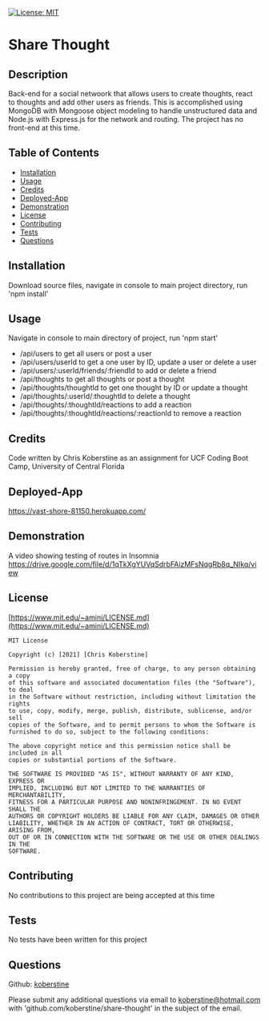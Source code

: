 [![License: MIT](https://img.shields.io/badge/License-MIT-yellow.svg)](https://opensource.org/licenses/MIT)

# Share Thought

## Description

Back-end for a social netwoork that allows users to create thoughts, react to thoughts and add other users as friends. This is accomplished using MongoDB with Mongoose object modeling to handle unstructured data and Node.js with Express.js for the network and routing. The project has no front-end at this time.

## Table of Contents

- [Installation](#installation)
- [Usage](#usage)
- [Credits](#credits)
- [Deployed-App](#deployed-app)
- [Demonstration](#demonstration)
- [License](#license)
- [Contributing](#contributing)
- [Tests](#tests)
- [Questions](#questions)

## Installation

Download source files, navigate in console to main project directory, run 'npm install'

## Usage

Navigate in console to main directory of project, run 'npm start'

- /api/users to get all users or post a user
- /api/users/userId to get a one user by ID, update a user or delete a user
- /api/users/:userId/friends/:friendId to add or delete a friend
- /api/thoughts to get all thoughts or post a thought
- /api/thoughts/thoughtId to get one thought by ID or update a thought
- /api/thoughts/:userId/:thoughtId to delete a thought
- /api/thoughts/:thoughtId/reactions to add a reaction
- /api/thoughts/:thoughtId/reactions/:reactionId to remove a reaction

## Credits

Code written by Chris Koberstine as an assignment for UCF Coding Boot Camp, University of Central Florida

## Deployed-App

https://vast-shore-81150.herokuapp.com/

## Demonstration

A video showing testing of routes in Insomnia
https://drive.google.com/file/d/1qTkXgYUVqSdrbFAizMFsNqgRb8q_NIkq/view

## License

[https://www.mit.edu/~amini/LICENSE.md](https://www.mit.edu/~amini/LICENSE.md)

    MIT License

    Copyright (c) [2021] [Chris Koberstine]

    Permission is hereby granted, free of charge, to any person obtaining a copy
    of this software and associated documentation files (the "Software"), to deal
    in the Software without restriction, including without limitation the rights
    to use, copy, modify, merge, publish, distribute, sublicense, and/or sell
    copies of the Software, and to permit persons to whom the Software is
    furnished to do so, subject to the following conditions:

    The above copyright notice and this permission notice shall be included in all
    copies or substantial portions of the Software.

    THE SOFTWARE IS PROVIDED "AS IS", WITHOUT WARRANTY OF ANY KIND, EXPRESS OR
    IMPLIED, INCLUDING BUT NOT LIMITED TO THE WARRANTIES OF MERCHANTABILITY,
    FITNESS FOR A PARTICULAR PURPOSE AND NONINFRINGEMENT. IN NO EVENT SHALL THE
    AUTHORS OR COPYRIGHT HOLDERS BE LIABLE FOR ANY CLAIM, DAMAGES OR OTHER
    LIABILITY, WHETHER IN AN ACTION OF CONTRACT, TORT OR OTHERWISE, ARISING FROM,
    OUT OF OR IN CONNECTION WITH THE SOFTWARE OR THE USE OR OTHER DEALINGS IN THE
    SOFTWARE.

## Contributing

No contributions to this project are being accepted at this time

## Tests

No tests have been written for this project

## Questions

Github: [koberstine](https://github.com/koberstine/)

Please submit any additional questions via email to <koberstine@hotmail.com> with 'github.com/koberstine/share-thought' in the subject of the email.
